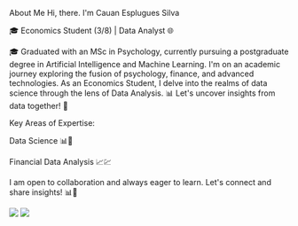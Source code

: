 About Me
Hi, there. I'm Cauan Esplugues Silva

🎓 Economics Student (3/8) | Data Analyst 🌐

🎓 Graduated with an MSc in Psychology, currently pursuing a postgraduate degree in Artificial Intelligence and Machine Learning. I'm on an academic journey exploring the fusion of psychology, finance, and advanced technologies. As an Economics Student, I delve into the realms of data science through the lens of Data Analysis. 📊 Let's uncover insights from data together! 🚀

Key Areas of Expertise:

Data Science 📊🧠

Financial Data Analysis 📈💹

I am open to collaboration and always eager to learn. Let's connect and share insights! 📊🚀

<a href="mailto:cauanespluguessilva@gmail.com"><img src="https://img.shields.io/badge/-Gmail-%23333?style=for-the-badge&logo=gmail&logoColor=white" target="_blank"></a>
<a href="https://www.linkedin.com/in/cauan-esplugues-silva-/" target="_blank"><img src="https://img.shields.io/badge/-LinkedIn-%230077B5?style=for-the-badge&logo=linkedin&logoColor=white" target="_blank"></a>
